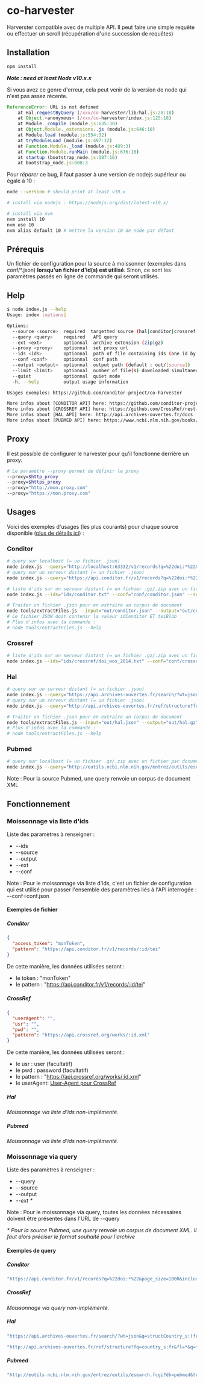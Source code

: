 # co-harvester

Harverster compatible avec de multiple API. Il peut faire une simple requête ou effectuer un scroll (récupération d'une succession de requêtes)

## Installation ##

```bash
npm install
```

_**Note : need at least Node v10.x.x**_

Si vous avez ce genre d'erreur, cela peut venir de la version de node qui n'est pas assez récente.

```js
ReferenceError: URL is not defined
    at Hal.requestByQuery (/xxx/co-harvester/lib/hal.js:28:18)
    at Object.<anonymous> (/xxx/co-harvester/index.js:125:18)
    at Module._compile (module.js:635:30)
    at Object.Module._extensions..js (module.js:646:10)
    at Module.load (module.js:554:32)
    at tryModuleLoad (module.js:497:12)
    at Function.Module._load (module.js:489:3)
    at Function.Module.runMain (module.js:676:10)
    at startup (bootstrap_node.js:187:16)
    at bootstrap_node.js:608:3
```

Pour *réparer* ce bug, il faut passer à une version de nodejs supérieur ou égale à 10 :

```bash
node --version # should print at least v10.x

# install via nodejs : https://nodejs.org/dist/latest-v10.x/ 

# install via nvm
nvm install 10
nvm use 10
nvm alias default 10 # mettre la version 10 de node par défaut
```

## Prérequis ##

Un fichier de configuration pour la source à moissonner (exemples dans conf/\*.json) **lorsqu'un fichier d'id(s) est utilisé**. Sinon, ce sont les paramètres passés en ligne de commande qui seront utilisés.

## Help ##

```bash
$ node index.js --help
Usage: index [options]

Options:
  --source <source>  required  targetted source (hal|conditor|crossref|pubmed)
  --query <query>    required   API query
  --ext <ext>        optionnal  archive extension (zip|gz)
  --proxy <proxy>    optionnal  set proxy url
  --ids <ids>        optionnal  path of file containing ids (one id by line)
  --conf <conf>      optionnal  conf path
  --output <output>  optionnal  output path (default : out/[source])
  --limit <limit>    optionnal  number of file(s) downloaded simultaneously
  --quiet            optionnal  quiet mode
  -h, --help         output usage information

Usages exemples: https://github.com/conditor-project/co-harvester

More infos about [CONDITOR API] here: https://github.com/conditor-project/api/blob/master/doc/records.md
More infos about [CROSSREF API] here: https://github.com/CrossRef/rest-api-doc
More infos about [HAL API] here: http://api.archives-ouvertes.fr/docs
More infos about [PUBMED API] here: https://www.ncbi.nlm.nih.gov/books/NBK25501/

```

## Proxy ##

Il est possible de configurer le harvester pour qu'il fonctionne derrière un proxy.

```bash
# Le paramètre --proxy permet de définir le proxy
--proxy=$http_proxy
--proxy=$https_proxy
--proxy="http://mon.proxy.com"
--proxy="https://mon.proxy.com"
```

## Usages ##

Voici des exemples d'usages (les plus courants) pour chaque source disponible ([plus de détails ici](#fonctionnement)) :

### Conditor ###

```bash
# query sur localhost (= un fichier .json)
node index.js --query="http://localhost:63332/v1/records?q=%22doi:*%22&page_size=1000&includes=doi&scroll=1m" --source="conditor" --output="out/conditor"
# query sur un serveur distant (= un fichier .json)
node index.js --query="https://api.conditor.fr/v1/records?q=%22doi:*%22&page_size=1000&includes=doi&scroll=1m" --source="conditor"  --output="out/conditor"

# liste d'ids sur un serveur distant (= un fichier .gz/.zip avec un fichier par id)
node index.js --ids="ids/conditor.txt" --conf="conf/conditor.json" --source="conditor" --output="out/conditor" --ext="gz"

# Traiter un fichier .json pour en extraire un corpus de document
node tools/extractFiles.js --input="out/conditor.json" --output="out/conditor.gz" --data="teiBlob" --id="idConditor" --ext="gz" --format=".tei"
# Le fichier JSON doit contenir la valeur idConditor ET teiBlob
# Plus d'infos avec la commande :
# node tools/extractFiles.js --help
```

### Crossref ###

```bash
# liste d'ids sur un serveur distant (= un fichier .gz/.zip avec un fichier par id)
node index.js --ids="ids/crossref/doi_wos_2014.txt" --conf="conf/crossref.json" --source="crossref" --output="out/crossref" --ext="gz"
```

### Hal ###

```bash
# query sur un serveur distant (= un fichier .json)
node index.js --query="https://api.archives-ouvertes.fr/search/?wt=json&q=structCountry_s:(fr OR gf OR gp OR mq OR re OR yt OR bl OR mf OR pf OR pm OR wf OR nc)&fq=producedDateY_i:2014&fl=docid,halId_s,label_xml&sort=docid+desc&rows=1000&cursorMark=*" --source="hal" --output="out/pubmed"
# query sur un serveur distant (= un fichier .json)
node index.js --query="http://api.archives-ouvertes.fr/ref/structure?fq=country_s:fr&fl=*&q=*&rows=1000&sort=docid asc&cursorMark=*" --source="hal" --output="out/pubmed"

# Traiter un fichier .json pour en extraire un corpus de document
node tools/extractFiles.js --input="out/hal.json" --output="out/hal.gz" --data="label_xml" --id="docid" --ext="gz" --format=".xml"
# Plus d'infos avec la commande :
# node tools/extractFiles.js --help
```

### Pubmed ###

```bash
# query sur localhost (= un fichier .gz/.zip avec un fichier par document)
node index.js --query="http://eutils.ncbi.nlm.nih.gov/entrez/eutils/esearch.fcgi?db=pubmed&term=2017[DP] AND FRANCE[Affiliation]&usehistory=y&retmode=json&retmax=1000" --source="pubmed" --output="out/pubmed" --ext="gz"
```

Note : Pour la source Pubmed, une query renvoie un corpus de document XML

## Fonctionnement ##

### Moissonnage via liste d'ids ###

Liste des paramètres à renseigner :

* --ids
* --source
* --output
* --ext
* --conf

Note : Pour le moissonnage via liste d'ids, c'est un fichier de configuration qui est utilisé pour passer l'ensemble des paramètres liés à l'API interrogée : --conf=conf.json

#### Exemples de fichier ####

##### Conditor #####

```json
{
  "access_token": "monToken",
  "pattern": "https://api.conditor.fr/v1/records/:id/tei"
}
```
De cette manière, les données utilisées seront :

* le token : "monToken"
* le pattern : "https://api.conditor.fr/v1/records/:id/tei"


##### CrossRef #####

```json
{
  "userAgent": "",
  "usr": "",
  "pwd": "",
  "pattern": "https://api.crossref.org/works/:id.xml"
}
```
De cette manière, les données utilisées seront :

* le usr : user (facultatif)
* le pwd : password (facultatif)
* le pattern : "https://api.crossref.org/works/:id.xml"
* le userAgent: [User-Agent pour CrossRef](https://github.com/CrossRef/rest-api-doc#etiquette)

##### Hal #####

_Moissonnage via liste d'ids non-implémenté._

##### Pubmed #####

_Moissonnage via liste d'ids non-implémenté._

### Moissonnage via query ###

Liste des paramètres à renseigner :

* --query
* --source
* --output
* _--ext *_

Note : Pour le moissonnage via query, toutes les données nécessaires doivent être présentes dans l'URL de --query

_* Pour la source Pubmed, une query renvoie un corpus de document XML. Il faut alors préciser le format souhaité pour l'archive_


#### Exemples de query ####

##### Conditor #####

```bash
"https://api.conditor.fr/v1/records?q=%22doi:*%22&page_size=1000&includes=doi&scroll=1m"
```

##### CrossRef #####

_Moissonnage via query non-implémenté._

##### Hal #####

```bash
"https://api.archives-ouvertes.fr/search/?wt=json&q=structCountry_s:(fr OR gf OR gp OR mq OR re OR yt OR bl OR mf OR pf OR pm OR wf OR nc)&fq=producedDateY_i:2014&fl=docid,halId_s,label_xml&sort=docid+desc&rows=1000&cursorMark=*"

"http://api.archives-ouvertes.fr/ref/structure?fq=country_s:fr&fl=*&q=*&rows=1000&sort=docid asc&cursorMark=*"
```

##### Pubmed #####

```bash
"http://eutils.ncbi.nlm.nih.gov/entrez/eutils/esearch.fcgi?db=pubmed&term=2017[DP] AND FRANCE[Affiliation]&usehistory=y&retmode=json&retmax=1000"
```
